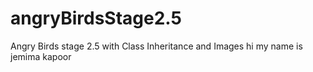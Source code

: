 # angryBirdsStage2.5
Angry Birds stage 2.5 with Class Inheritance and Images
hi my name 
is jemima 
kapoor